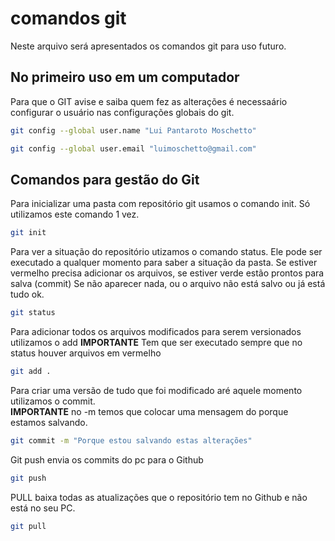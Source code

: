 # comandos git
Neste arquivo será apresentados os comandos git para uso futuro.

## No primeiro uso em um computador 
Para que o GIT avise e saiba quem fez as alterações é necessaário 
configurar o usuário nas configurações globais do git. 
```bash
git config --global user.name "Lui Pantaroto Moschetto"

git config --global user.email "luimoschetto@gmail.com"
```

## Comandos para gestão do Git 
Para inicializar uma pasta com repositório git usamos o comando init.
Só utilizamos este comando 1 vez. 
```bash
git init
```
Para ver a situação do repositório utizamos o comando status.
Ele pode ser executado a qualquer momento para saber a situação da pasta.
Se estiver vermelho precisa adicionar os arquivos, se estiver verde estão prontos
para salva (commit)
Se não aparecer nada, ou o arquivo não está salvo ou já está tudo ok.
```bash
git status
```

Para adicionar todos os arquivos modificados para serem versionados utilizamos o add
**IMPORTANTE** Tem que ser executado sempre que no status houver arquivos em vermelho
```bash 
git add . 
```

Para criar uma versão de tudo que foi modificado aré aquele momento utilizamos o commit. <br>
**IMPORTANTE** no -m temos que colocar uma mensagem do porque estamos salvando.
```bash
git commit -m "Porque estou salvando estas alterações"
```

Git push envia os commits do pc para o Github
```bash 
git push 
```


PULL baixa todas as atualizações que o repositório tem no Github e não está no seu PC.
```bash
git pull
```
